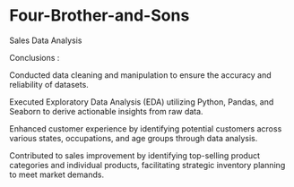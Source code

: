 # Four-Brother-and-Sons
Sales Data Analysis

Conclusions : 

Conducted data cleaning and manipulation to ensure the accuracy and reliability of datasets.

Executed Exploratory Data Analysis (EDA) utilizing Python, Pandas, and Seaborn to derive actionable insights from raw data.

Enhanced customer experience by identifying potential customers across various states, occupations, and age groups through data analysis.

Contributed to sales improvement by identifying top-selling product categories and individual products, facilitating strategic inventory planning to meet market demands.






